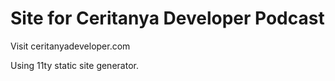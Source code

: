 # Site for Ceritanya Developer Podcast

Visit ceritanyadeveloper.com

Using 11ty static site generator.
